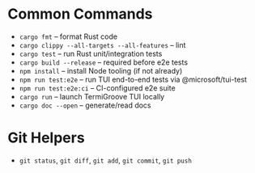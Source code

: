 # Common Commands
- `cargo fmt` – format Rust code
- `cargo clippy --all-targets --all-features` – lint
- `cargo test` – run Rust unit/integration tests
- `cargo build --release` – required before e2e tests
- `npm install` – install Node tooling (if not already)
- `npm run test:e2e` – run TUI end-to-end tests via @microsoft/tui-test
- `npm run test:e2e:ci` – CI-configured e2e suite
- `cargo run` – launch TermiGroove TUI locally
- `cargo doc --open` – generate/read docs

# Git Helpers
- `git status`, `git diff`, `git add`, `git commit`, `git push`
